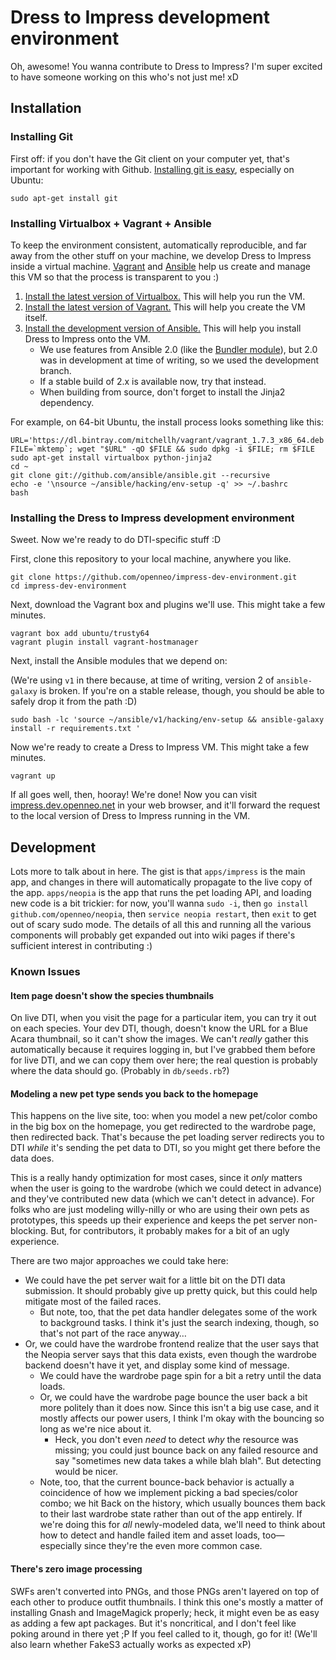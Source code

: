 # Dress to Impress development environment

Oh, awesome! You wanna contribute to Dress to Impress? I'm super excited to have someone working on this who's not just me! xD

## Installation

### Installing Git

First off: if you don't have the Git client on your computer yet, that's important for working with Github. [Installing git is easy][git-install], especially on Ubuntu:

    sudo apt-get install git

  [git-install]: https://git-scm.com/book/en/v2/Getting-Started-Installing-Git


### Installing Virtualbox + Vagrant + Ansible

To keep the environment consistent, automatically reproducible, and far away from the other stuff on your machine, we develop Dress to Impress inside a virtual machine. [Vagrant][vagrant] and [Ansible][ansible] help us create and manage this VM so that the process is transparent to you :)

1. [Install the latest version of Virtualbox.][virtualbox-install] This will help you run the VM.
2. [Install the latest version of Vagrant.][vagrant-install] This will help you create the VM itself.
3. [Install the development version of Ansible.][ansible-install] This will help you install Dress to Impress onto the VM.
    * We use features from Ansible 2.0 (like the [Bundler module](http://docs.ansible.com/bundler_module.html)), but 2.0 was in development at time of writing, so we used the development branch.
    * If a stable build of 2.x is available now, try that instead.
    * When building from source, don't forget to install the Jinja2 dependency.

For example, on 64-bit Ubuntu, the install process looks something like this:

    URL='https://dl.bintray.com/mitchellh/vagrant/vagrant_1.7.3_x86_64.deb'; FILE=`mktemp`; wget "$URL" -qO $FILE && sudo dpkg -i $FILE; rm $FILE
    sudo apt-get install virtualbox python-jinja2
    cd ~
    git clone git://github.com/ansible/ansible.git --recursive
    echo -e '\nsource ~/ansible/hacking/env-setup -q' >> ~/.bashrc
    bash

  [virtualbox-install]: https://www.virtualbox.org/wiki/Linux_Downloads
  [vagrant]: https://www.vagrantup.com/
  [vagrant-install]: https://www.vagrantup.com/downloads.html
  [ansible]: http://docs.ansible.com/index.html
  [ansible-install]: http://docs.ansible.com/intro_installation.html#running-from-source


### Installing the Dress to Impress development environment

Sweet. Now we're ready to do DTI-specific stuff :D

First, clone this repository to your local machine, anywhere you like.

    git clone https://github.com/openneo/impress-dev-environment.git
    cd impress-dev-environment

Next, download the Vagrant box and plugins we'll use. This might take a few minutes.

    vagrant box add ubuntu/trusty64
    vagrant plugin install vagrant-hostmanager

Next, install the Ansible modules that we depend on:

(We're using `v1` in there because, at time of writing, version 2 of `ansible-galaxy` is broken. If you're on a stable release, though, you should be able to safely drop it from the path :D)

    sudo bash -lc 'source ~/ansible/v1/hacking/env-setup && ansible-galaxy install -r requirements.txt '

Now we're ready to create a Dress to Impress VM. This might take a few minutes.

    vagrant up

If all goes well, then, hooray! We're done! Now you can visit [impress.dev.openneo.net](http://impress.dev.openneo.net/) in your web browser, and it'll forward the request to the local version of Dress to Impress running in the VM.

## Development

Lots more to talk about in here. The gist is that `apps/impress` is the main app, and changes in there will automatically propagate to the live copy of the app. `apps/neopia` is the app that runs the pet loading API, and loading new code is a bit trickier: for now, you'll wanna `sudo -i`, then `go install github.com/openneo/neopia`, then `service neopia restart`, then `exit` to get out of scary sudo mode. The details of all this and running all the various components will probably get expanded out into wiki pages if there's sufficient interest in contributing :)


### Known Issues


#### Item page doesn't show the species thumbnails

On live DTI, when you visit the page for a particular item, you can try it out on each species. Your dev DTI, though, doesn't know the URL for a Blue Acara thumbnail, so it can't show the images. We can't *really* gather this automatically because it requires logging in, but I've grabbed them before for live DTI, and we can copy them over here; the real question is probably where the data should go. (Probably in `db/seeds.rb`?)


#### Modeling a new pet type sends you back to the homepage

This happens on the live site, too: when you model a new pet/color combo in the big box on the homepage, you get redirected to the wardrobe page, then redirected back. That's because the pet loading server redirects you to DTI *while* it's sending the pet data to DTI, so you might get there before the data does.

This is a really handy optimization for most cases, since it *only* matters when the user is going to the wardrobe (which we could detect in advance) and they've contributed new data (which we can't detect in advance). For folks who are just modeling willy-nilly or who are using their own pets as prototypes, this speeds up their experience and keeps the pet server non-blocking. But, for contributors, it probably makes for a bit of an ugly experience.

There are two major approaches we could take here:

* We could have the pet server wait for a little bit on the DTI data submission. It should probably give up pretty quick, but this could help mitigate most of the failed races.
  - But note, too, that the pet data handler delegates some of the work to background tasks. I think it's just the search indexing, though, so that's not part of the race anyway…
* Or, we could have the wardrobe frontend realize that the user says that the Neopia server says that this data exists, even though the wardrobe backend doesn't have it yet, and display some kind of message.
  - We could have the wardrobe page spin for a bit a retry until the data loads.
  - Or, we could have the wardrobe page bounce the user back a bit more politely than it does now. Since this isn't a big use case, and it mostly affects our power users, I think I'm okay with the bouncing so long as we're nice about it.
    + Heck, you don't even *need* to detect *why* the resource was missing; you could just bounce back on any failed resource and say "sometimes new data takes a while blah blah". But detecting would be nicer.
  - Note, too, that the current bounce-back behavior is actually a coincidence of how we implement picking a bad species/color combo; we hit Back on the history, which usually bounces them back to their last wardrobe state rather than out of the app entirely. If we're doing this for *all* newly-modeled data, we'll need to think about how to detect and handle failed item and asset loads, too—especially since they're the even more common case.


#### There's zero image processing

SWFs aren't converted into PNGs, and those PNGs aren't layered on top of each other to produce outfit thumbnails. I think this one's mostly a matter of installing Gnash and ImageMagick properly; heck, it might even be as easy as adding a few apt packages. But it's noncritical, and I don't feel like poking around in there yet ;P If you feel called to it, though, go for it! (We'll also learn whether FakeS3 actually works as expected xP)
